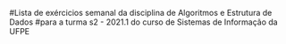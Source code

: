 #Lista de exércicios semanal da disciplina de Algoritmos e Estrutura de Dados
#para a turma s2 - 2021.1 do curso de Sistemas de Informação da UFPE

